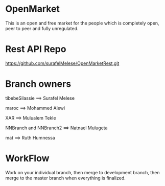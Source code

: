 # OpenMarket
This is an open and free market for the people which is completely open, peer to peer and fully unregulated.

# Rest API Repo
https://github.com/surafelMelese/OpenMarketRest.git


# Branch owners

tibebeSilassie ==> Surafel Melese

maroc ==> Mohammed Alewi

XAR ==> Mulualem Tekle

NNBranch and NNBranch2 ==> Natnael Mulugeta

mat ==> Ruth Humnessa

# WorkFlow

Work on your individual branch, then merge to development branch, then merge to the master branch when everything is finalized.
